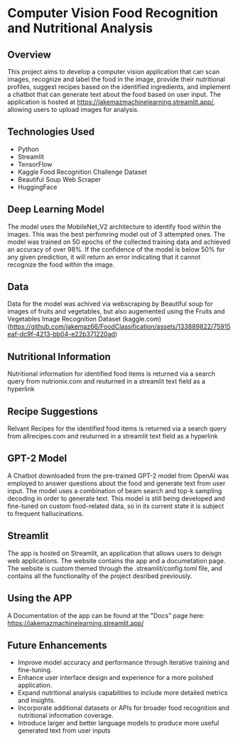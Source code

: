# Computer Vision Food Recognition and Nutritional Analysis

## Overview
This project aims to develop a computer vision application that can scan images, recognize and label the food in the image, provide their nutritional profiles, suggest recipes based on the identified ingredients, and implement a chatbot that can generate text about the food based on user input. The application is hosted at https://jakemazmachinelearning.streamlit.app/, allowing users to upload images for analysis. 

## Technologies Used
- Python
- Streamlit
- TensorFlow
- Kaggle Food Recognition Challenge Dataset
- Beautiful Soup Web Scraper
- HuggingFace 

## Deep Learning Model
The model uses the MobileNet_V2 architecture to identify food within the images. This was the best perfomring model out of 3 attempted ones. The model was trained on 50 epochs of the collected training data and achieved an accuracy of over 98%. If the confidence of the model is below 50% for any given prediction, it will return an error indicating that it cannot recognize the food within the image.

## Data
Data for the model was achived via webscraping by Beautiful soup for images of fruits and vegetables, but also augemented using the Fruits and Vegetables Image Recognition Dataset (kaggle.com)
(https://github.com/jakemaz66/FoodClassification/assets/133889822/75915eaf-dc9f-4213-bb04-e22b371220ad)

## Nutritional Information
Nutritional information for identified food items is returned via a search query from nutrionix.com and reuturned in a streamlit text field as a hyperlink

## Recipe Suggestions
Relvant Recipes for the identified food items is returned via a search query from allrecipes.com and reuturned in a streamlit text field as a hyperlink

## GPT-2 Model
A Chatbot downloaded from the pre-trained GPT-2 model from OpenAI was employed to answer questions about the food and generate text from user input. The model uses a combination of beam search and top-k sampling decoding in order to generate text. This model is still being developed and fine-tuned on custom food-related data, so in its current state it is subject to frequent hallucinations.

## Streamlit
The app is hosted on Streamlit, an application that allows users to deisgn web applications. The website contains the app and a documetation page. The website is custom themed through the .streamlit/config.toml file, and contains all the functionality of the project desribed previously.

## Using the APP
A Documentation of the app can be found at the "Docs" page here: https://jakemazmachinelearning.streamlit.app/

## Future Enhancements
- Improve model accuracy and performance through iterative training and fine-tuning.
- Enhance user interface design and experience for a more polished application.
- Expand nutritional analysis capabilities to include more detailed metrics and insights.
- Incorporate additional datasets or APIs for broader food recognition and nutritional information coverage.
- Introduce larger and better language models to produce more useful generated text from user inputs
